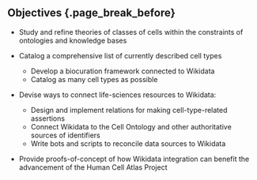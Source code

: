 ## Objectives {.page_break_before}

* Study and refine theories of classes of cells within the constraints of ontologies and knowledge bases

* Catalog a comprehensive list of currently described cell types
    * Develop a biocuration framework connected to Wikidata 
    * Catalog as many cell types as possible

* Devise ways to connect life-sciences resources to Wikidata: 
  * Design and implement relations for making cell-type-related assertions
  * Connect Wikidata to the Cell Ontology and other authoritative sources of identifiers
  * Write bots and scripts to reconcile data sources to Wikidata

* Provide proofs-of-concept of how Wikidata integration can benefit the advancement of the Human Cell Atlas Project